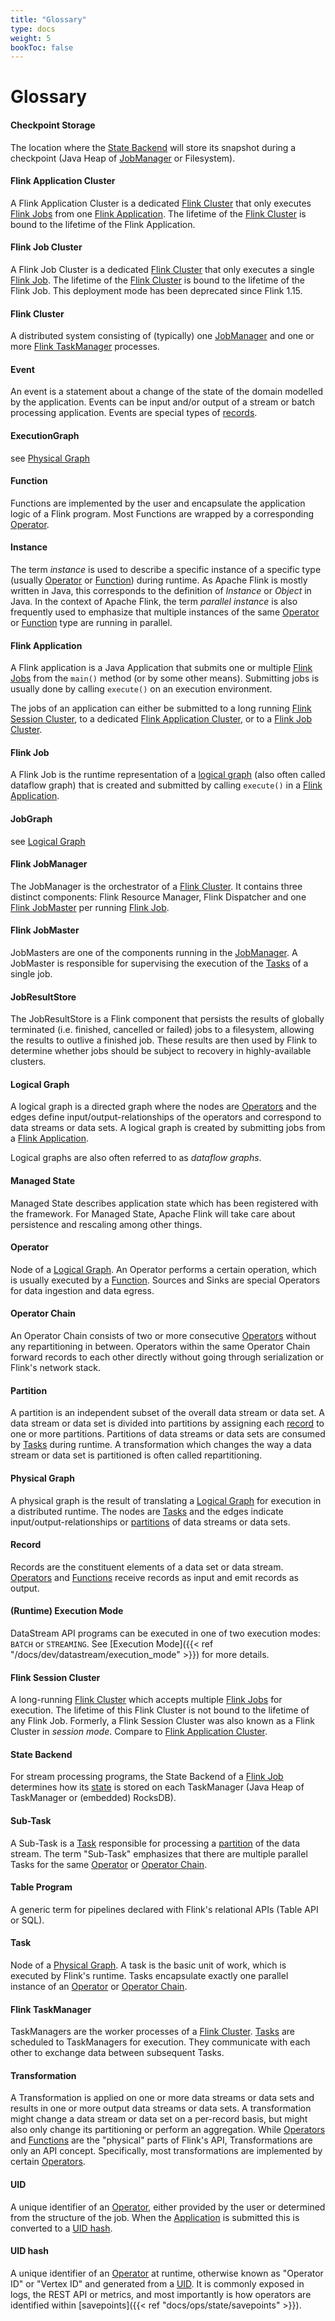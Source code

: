 ```yaml
---
title: "Glossary"
type: docs
weight: 5
bookToc: false
---
```

<!--
Licensed to the Apache Software Foundation (ASF) under one
or more contributor license agreements.  See the NOTICE file
distributed with this work for additional information
regarding copyright ownership.  The ASF licenses this file
to you under the Apache License, Version 2.0 (the
"License"); you may not use this file except in compliance
with the License.  You may obtain a copy of the License at

  http://www.apache.org/licenses/LICENSE-2.0

Unless required by applicable law or agreed to in writing,
software distributed under the License is distributed on an
"AS IS" BASIS, WITHOUT WARRANTIES OR CONDITIONS OF ANY
KIND, either express or implied.  See the License for the
specific language governing permissions and limitations
under the License.
-->

# Glossary

#### Checkpoint Storage

The location where the [State Backend](#state-backend) will store its snapshot during a checkpoint (Java Heap of [JobManager](#flink-jobmanager) or Filesystem).

#### Flink Application Cluster

A Flink Application Cluster is a dedicated [Flink Cluster](#flink-cluster) that
only executes [Flink Jobs](#flink-job) from one [Flink
Application](#flink-application). The lifetime of the [Flink
Cluster](#flink-cluster) is bound to the lifetime of the Flink Application.

#### Flink Job Cluster

A Flink Job Cluster is a dedicated [Flink Cluster](#flink-cluster) that only
executes a single [Flink Job](#flink-job). The lifetime of the
[Flink Cluster](#flink-cluster) is bound to the lifetime of the Flink Job. 
This deployment mode has been deprecated since Flink 1.15.  

#### Flink Cluster

A distributed system consisting of (typically) one [JobManager](#flink-jobmanager) and one or more
[Flink TaskManager](#flink-taskmanager) processes.

#### Event

An event is a statement about a change of the state of the domain modelled by the
application. Events can be input and/or output of a stream or batch processing application.
Events are special types of [records](#Record).

#### ExecutionGraph

see [Physical Graph](#physical-graph)

#### Function

Functions are implemented by the user and encapsulate the
application logic of a Flink program. Most Functions are wrapped by a corresponding
[Operator](#operator).

#### Instance

The term *instance* is used to describe a specific instance of a specific type (usually
[Operator](#operator) or [Function](#function)) during runtime. As Apache Flink is mostly written in
Java, this corresponds to the definition of *Instance* or *Object* in Java. In the context of Apache
Flink, the term *parallel instance* is also frequently used to emphasize that multiple instances of
the same [Operator](#operator) or [Function](#function) type are running in parallel.

#### Flink Application

A Flink application is a Java Application that submits one or multiple [Flink
Jobs](#flink-job) from the `main()` method (or by some other means). Submitting
jobs is usually done by calling `execute()` on an execution environment.

The jobs of an application can either be submitted to a long running [Flink
Session Cluster](#flink-session-cluster), to a dedicated [Flink Application
Cluster](#flink-application-cluster), or to a [Flink Job
Cluster](#flink-job-cluster).

#### Flink Job

A Flink Job is the runtime representation of a [logical graph](#logical-graph)
(also often called dataflow graph) that is created and submitted by calling
`execute()` in a [Flink Application](#flink-application).

#### JobGraph

see [Logical Graph](#logical-graph)

#### Flink JobManager

The JobManager is the orchestrator of a [Flink Cluster](#flink-cluster). It contains three distinct
components: Flink Resource Manager, Flink Dispatcher and one [Flink JobMaster](#flink-jobmaster)
per running [Flink Job](#flink-job).

#### Flink JobMaster

JobMasters are one of the components running in the [JobManager](#flink-jobmanager). A JobMaster is
responsible for supervising the execution of the [Tasks](#task) of a single job.

#### JobResultStore

The JobResultStore is a Flink component that persists the results of globally terminated
(i.e. finished, cancelled or failed) jobs to a filesystem, allowing the results to outlive
a finished job. These results are then used by Flink to determine whether jobs should
be subject to recovery in highly-available clusters.

#### Logical Graph

A logical graph is a directed graph where the nodes are  [Operators](#operator)
and the edges define input/output-relationships of the operators and correspond
to data streams or data sets. A logical graph is created by submitting jobs
from a [Flink Application](#flink-application).

Logical graphs are also often referred to as *dataflow graphs*.

#### Managed State

Managed State describes application state which has been registered with the framework. For
Managed State, Apache Flink will take care about persistence and rescaling among other things.

#### Operator

Node of a [Logical Graph](#logical-graph). An Operator performs a certain operation, which is
usually executed by a [Function](#function). Sources and Sinks are special Operators for data
ingestion and data egress.

#### Operator Chain

An Operator Chain consists of two or more consecutive [Operators](#operator) without any
repartitioning in between. Operators within the same Operator Chain forward records to each other
directly without going through serialization or Flink's network stack.

#### Partition

A partition is an independent subset of the overall data stream or data set. A data stream or
data set is divided into partitions by assigning each [record](#Record) to one or more partitions.
Partitions of data streams or data sets are consumed by [Tasks](#task) during runtime. A
transformation which changes the way a data stream or data set is partitioned is often called
repartitioning.

#### Physical Graph

A physical graph is the result of translating a [Logical Graph](#logical-graph) for execution in a
distributed runtime. The nodes are [Tasks](#task) and the edges indicate input/output-relationships
or [partitions](#partition) of data streams or data sets.

#### Record

Records are the constituent elements of a data set or data stream. [Operators](#operator) and
[Functions](#Function) receive records as input and emit records as output.

#### (Runtime) Execution Mode

DataStream API programs can be executed in one of two execution modes: `BATCH`
or `STREAMING`. See [Execution Mode]({{< ref "/docs/dev/datastream/execution_mode" >}}) for more details.

#### Flink Session Cluster

A long-running [Flink Cluster](#flink-cluster) which accepts multiple [Flink Jobs](#flink-job) for
execution. The lifetime of this Flink Cluster is not bound to the lifetime of any Flink Job.
Formerly, a Flink Session Cluster was also known as a Flink Cluster in *session mode*. Compare to
[Flink Application Cluster](#flink-application-cluster).

#### State Backend

For stream processing programs, the State Backend of a [Flink Job](#flink-job) determines how its
[state](#managed-state) is stored on each TaskManager (Java Heap of TaskManager or (embedded)
RocksDB).

#### Sub-Task

A Sub-Task is a [Task](#task) responsible for processing a [partition](#partition) of
the data stream. The term "Sub-Task" emphasizes that there are multiple parallel Tasks for the same
[Operator](#operator) or [Operator Chain](#operator-chain).

#### Table Program

A generic term for pipelines declared with Flink's relational APIs (Table API or SQL).

#### Task

Node of a [Physical Graph](#physical-graph). A task is the basic unit of work, which is executed by
Flink's runtime. Tasks encapsulate exactly one parallel instance of an
[Operator](#operator) or [Operator Chain](#operator-chain).

#### Flink TaskManager

TaskManagers are the worker processes of a [Flink Cluster](#flink-cluster). [Tasks](#task) are
scheduled to TaskManagers for execution. They communicate with each other to exchange data between
subsequent Tasks.

#### Transformation

A Transformation is applied on one or more data streams or data sets and results in one or more
output data streams or data sets. A transformation might change a data stream or data set on a
per-record basis, but might also only change its partitioning or perform an aggregation. While
[Operators](#operator) and [Functions](#function) are the "physical" parts of Flink's API,
Transformations are only an API concept. Specifically, most transformations are
implemented by certain [Operators](#operator).

#### UID

A unique identifier of an [Operator](#operator), either provided by the user or determined from the
structure of the job. When the [Application](#flink-application) is submitted this is converted to
a [UID hash](#uid-hash).

#### UID hash

A unique identifier of an [Operator](#operator) at runtime, otherwise known as "Operator ID" or
"Vertex ID" and generated from a [UID](#uid).
It is commonly exposed in logs, the REST API or metrics, and most importantly is how
operators are identified within [savepoints]({{< ref "docs/ops/state/savepoints" >}}).
